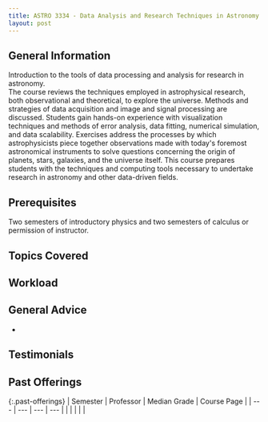 ```yaml
---
title: ASTRO 3334 - Data Analysis and Research Techniques in Astronomy
layout: post
---
```


<link rel="stylesheet" href="/main.css">

## General Information

Introduction to the tools of data processing and analysis for research in astronomy.  
The course reviews the techniques employed in astrophysical research, both observational and theoretical, 
to explore the universe.  Methods and strategies of data acquisition and image and signal processing are 
discussed. Students gain hands-on experience with visualization techniques and methods of error analysis, 
data fitting, numerical simulation, and data scalability.  Exercises address the processes by which astrophysicists 
piece together observations made with today's foremost astronomical instruments to solve questions concerning the 
origin of planets, stars, galaxies, and the universe itself.  This course prepares students with the techniques and 
computing tools necessary to undertake research in astronomy and other data-driven fields.
 
## Prerequisites

Two semesters of introductory physics and two semesters of calculus or permission of instructor.

## Topics Covered



## Workload



## General Advice

  - 

## Testimonials



## Past Offerings

{:.past-offerings}
| Semester | Professor | Median Grade | Course Page |
| --- | --- | --- | --- |
|  |  |  |  |
